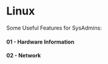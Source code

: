 # Linux

<p>Some Useful Features for SysAdmins:</p>

#### 01 - Hardware Information
#### 02 - Network


